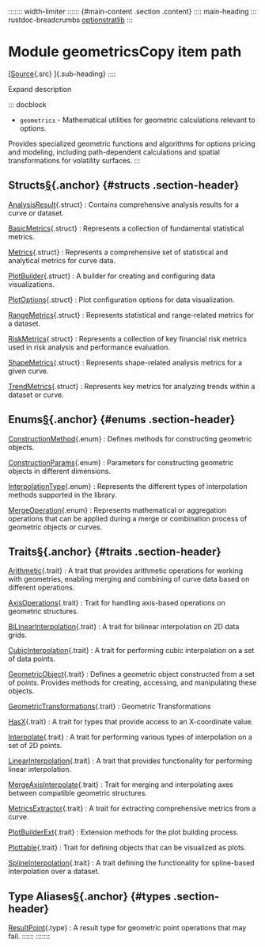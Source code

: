 ::::::: width-limiter
:::::: {#main-content .section .content}
:::: main-heading
::: rustdoc-breadcrumbs
[optionstratlib](../index.html)
:::

# Module geometricsCopy item path

[[Source](../../src/optionstratlib/geometrics/mod.rs.html#6-31){.src}
]{.sub-heading}
::::

Expand description

::: docblock
- `geometrics` - Mathematical utilities for geometric calculations
  relevant to options.

Provides specialized geometric functions and algorithms for options
pricing and modeling, including path-dependent calculations and spatial
transformations for volatility surfaces.
:::

## Structs[§](#structs){.anchor} {#structs .section-header}

[AnalysisResult](struct.AnalysisResult.html "struct optionstratlib::geometrics::AnalysisResult"){.struct}
:   Contains comprehensive analysis results for a curve or dataset.

[BasicMetrics](struct.BasicMetrics.html "struct optionstratlib::geometrics::BasicMetrics"){.struct}
:   Represents a collection of fundamental statistical metrics.

[Metrics](struct.Metrics.html "struct optionstratlib::geometrics::Metrics"){.struct}
:   Represents a comprehensive set of statistical and analytical metrics
    for curve data.

[PlotBuilder](struct.PlotBuilder.html "struct optionstratlib::geometrics::PlotBuilder"){.struct}
:   A builder for creating and configuring data visualizations.

[PlotOptions](struct.PlotOptions.html "struct optionstratlib::geometrics::PlotOptions"){.struct}
:   Plot configuration options for data visualization.

[RangeMetrics](struct.RangeMetrics.html "struct optionstratlib::geometrics::RangeMetrics"){.struct}
:   Represents statistical and range-related metrics for a dataset.

[RiskMetrics](struct.RiskMetrics.html "struct optionstratlib::geometrics::RiskMetrics"){.struct}
:   Represents a collection of key financial risk metrics used in risk
    analysis and performance evaluation.

[ShapeMetrics](struct.ShapeMetrics.html "struct optionstratlib::geometrics::ShapeMetrics"){.struct}
:   Represents shape-related analysis metrics for a given curve.

[TrendMetrics](struct.TrendMetrics.html "struct optionstratlib::geometrics::TrendMetrics"){.struct}
:   Represents key metrics for analyzing trends within a dataset or
    curve.

## Enums[§](#enums){.anchor} {#enums .section-header}

[ConstructionMethod](enum.ConstructionMethod.html "enum optionstratlib::geometrics::ConstructionMethod"){.enum}
:   Defines methods for constructing geometric objects.

[ConstructionParams](enum.ConstructionParams.html "enum optionstratlib::geometrics::ConstructionParams"){.enum}
:   Parameters for constructing geometric objects in different
    dimensions.

[InterpolationType](enum.InterpolationType.html "enum optionstratlib::geometrics::InterpolationType"){.enum}
:   Represents the different types of interpolation methods supported in
    the library.

[MergeOperation](enum.MergeOperation.html "enum optionstratlib::geometrics::MergeOperation"){.enum}
:   Represents mathematical or aggregation operations that can be
    applied during a merge or combination process of geometric objects
    or curves.

## Traits[§](#traits){.anchor} {#traits .section-header}

[Arithmetic](trait.Arithmetic.html "trait optionstratlib::geometrics::Arithmetic"){.trait}
:   A trait that provides arithmetic operations for working with
    geometries, enabling merging and combining of curve data based on
    different operations.

[AxisOperations](trait.AxisOperations.html "trait optionstratlib::geometrics::AxisOperations"){.trait}
:   Trait for handling axis-based operations on geometric structures.

[BiLinearInterpolation](trait.BiLinearInterpolation.html "trait optionstratlib::geometrics::BiLinearInterpolation"){.trait}
:   A trait for bilinear interpolation on 2D data grids.

[CubicInterpolation](trait.CubicInterpolation.html "trait optionstratlib::geometrics::CubicInterpolation"){.trait}
:   A trait for performing cubic interpolation on a set of data points.

[GeometricObject](trait.GeometricObject.html "trait optionstratlib::geometrics::GeometricObject"){.trait}
:   Defines a geometric object constructed from a set of points.
    Provides methods for creating, accessing, and manipulating these
    objects.

[GeometricTransformations](trait.GeometricTransformations.html "trait optionstratlib::geometrics::GeometricTransformations"){.trait}
:   Geometric Transformations

[HasX](trait.HasX.html "trait optionstratlib::geometrics::HasX"){.trait}
:   A trait for types that provide access to an X-coordinate value.

[Interpolate](trait.Interpolate.html "trait optionstratlib::geometrics::Interpolate"){.trait}
:   A trait for performing various types of interpolation on a set of 2D
    points.

[LinearInterpolation](trait.LinearInterpolation.html "trait optionstratlib::geometrics::LinearInterpolation"){.trait}
:   A trait that provides functionality for performing linear
    interpolation.

[MergeAxisInterpolate](trait.MergeAxisInterpolate.html "trait optionstratlib::geometrics::MergeAxisInterpolate"){.trait}
:   Trait for merging and interpolating axes between compatible
    geometric structures.

[MetricsExtractor](trait.MetricsExtractor.html "trait optionstratlib::geometrics::MetricsExtractor"){.trait}
:   A trait for extracting comprehensive metrics from a curve.

[PlotBuilderExt](trait.PlotBuilderExt.html "trait optionstratlib::geometrics::PlotBuilderExt"){.trait}
:   Extension methods for the plot building process.

[Plottable](trait.Plottable.html "trait optionstratlib::geometrics::Plottable"){.trait}
:   Trait for defining objects that can be visualized as plots.

[SplineInterpolation](trait.SplineInterpolation.html "trait optionstratlib::geometrics::SplineInterpolation"){.trait}
:   A trait defining the functionality for spline-based interpolation
    over a dataset.

## Type Aliases[§](#types){.anchor} {#types .section-header}

[ResultPoint](type.ResultPoint.html "type optionstratlib::geometrics::ResultPoint"){.type}
:   A result type for geometric point operations that may fail.
::::::
:::::::
